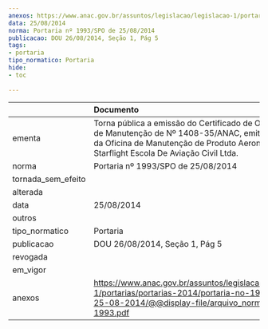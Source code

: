 ```yaml
---
anexos: https://www.anac.gov.br/assuntos/legislacao/legislacao-1/portarias/portarias-2014/portaria-no-1993-spo-de-25-08-2014/@@display-file/arquivo_norma/PA2014-1993.pdf
data: 25/08/2014
norma: Portaria nº 1993/SPO de 25/08/2014
publicacao: DOU 26/08/2014, Seção 1, Pág 5
tags:
- portaria
tipo_normatico: Portaria
hide: 
- toc 
 
---
```


|                    | Documento                                                                                                                                                                                         |
|:-------------------|:--------------------------------------------------------------------------------------------------------------------------------------------------------------------------------------------------|
| ementa             | Torna pública a emissão do Certificado de Organização de Manutenção de Nº 1408-35/ANAC, emitido em favor da Oficina de Manutenção de Produto Aeronáutico Starflight Escola De Aviação Civil Ltda. |
| norma              | Portaria nº 1993/SPO de 25/08/2014                                                                                                                                                                |
| tornada_sem_efeito |                                                                                                                                                                                                   |
| alterada           |                                                                                                                                                                                                   |
| data               | 25/08/2014                                                                                                                                                                                        |
| outros             |                                                                                                                                                                                                   |
| tipo_normatico     | Portaria                                                                                                                                                                                          |
| publicacao         | DOU 26/08/2014, Seção 1, Pág 5                                                                                                                                                                    |
| revogada           |                                                                                                                                                                                                   |
| em_vigor           |                                                                                                                                                                                                   |
| anexos             | https://www.anac.gov.br/assuntos/legislacao/legislacao-1/portarias/portarias-2014/portaria-no-1993-spo-de-25-08-2014/@@display-file/arquivo_norma/PA2014-1993.pdf                                 |